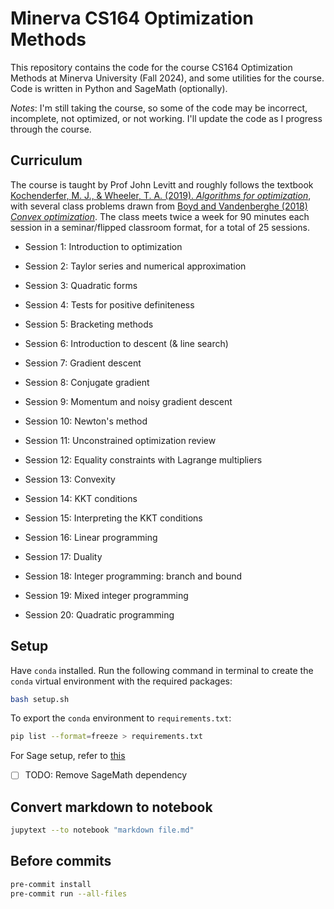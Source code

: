 # Minerva CS164 Optimization Methods

This repository contains the code for the course CS164 Optimization Methods at Minerva University (Fall 2024), and some utilities for the course. Code is written in Python and SageMath (optionally).

_Notes_: I'm still taking the course, so some of the code may be incorrect, incomplete, not optimized, or not working. I'll update the code as I progress through the course.

## Curriculum

The course is taught by Prof John Levitt and roughly follows the textbook [Kochenderfer, M. J., & Wheeler, T. A. (2019). *Algorithms for optimization*](https://algorithmsbook.com/optimization/files/optimization.pdf), with several class problems drawn from [Boyd and Vandenberghe (2018) _Convex optimization_](https://web.stanford.edu/~boyd/cvxbook/). The class meets twice a week for 90 minutes each session in a seminar/flipped classroom format, for a total of 25 sessions.

- Session 1: Introduction to optimization

- Session 2: Taylor series and numerical approximation
- Session 3: Quadratic forms
- Session 4: Tests for positive definiteness
- Session 5: Bracketing methods
- Session 6: Introduction to descent (& line search)
- Session 7: Gradient descent
- Session 8: Conjugate gradient
- Session 9: Momentum and noisy gradient descent
- Session 10: Newton's method
- Session 11: Unconstrained optimization review

- Session 12: Equality constraints with Lagrange multipliers
- Session 13: Convexity
- Session 14: KKT conditions
- Session 15: Interpreting the KKT conditions
- Session 16: Linear programming
- Session 17: Duality
- Session 18: Integer programming: branch and bound
- Session 19: Mixed integer programming
- Session 20: Quadratic programming

## Setup

Have `conda` installed. Run the following command in terminal to create the `conda` virtual environment with the required packages:

```bash
bash setup.sh
```

To export the `conda` environment to `requirements.txt`:

```bash
pip list --format=freeze > requirements.txt
```

For Sage setup, refer to [this](https://doc.sagemath.org/html/en/installation/launching.html#setting-up-sagemath-as-a-jupyter-kernel-in-an-existing-jupyter-notebook-or-jupyterlab-installation)

- [ ] TODO: Remove SageMath dependency

## Convert markdown to notebook

```bash
jupytext --to notebook "markdown file.md"
```

## Before commits

```bash
pre-commit install
pre-commit run --all-files
```
